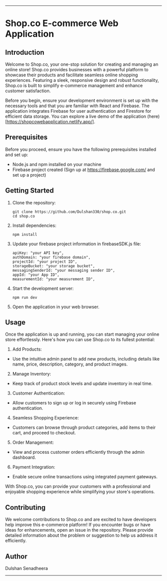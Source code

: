 ---

# Shop.co E-commerce Web Application

## Introduction

Welcome to Shop.co, your one-stop solution for creating and managing an online store! Shop.co provides businesses with a powerful platform to showcase their products and facilitate seamless online shopping experiences. Featuring a sleek, responsive design and robust functionality, Shop.co is built to simplify e-commerce management and enhance customer satisfaction.

Before you begin, ensure your development environment is set up with the necessary tools and that you are familiar with React and Firebase. The application integrates Firebase for user authentication and Firestore for efficient data storage. You can explore a live demo of the application (here)[https://shopcowebapplication.netlify.app/].

## Prerequisites

Before you proceed, ensure you have the following prerequisites installed and set up:

- Node.js and npm installed on your machine
- Firebase project created (Sign up at https://firebase.google.com/ and set up a project)

## Getting Started

1. Clone the repository:

   ```
   git clone https://github.com/Dulshan330/shop.co.git
   cd shop.co
   ```

2. Install dependencies:

   ```
   npm install
   ```

3. Update your firebase project information in firebaseSDK.js file:

   ```
   apiKey: "your API key",
   authDomain: "your firebase domain",
   projectId: "your project ID",
   storageBucket: "your storage bucket",
   messagingSenderId: "your messaging sender ID",
   appId: "your App ID",
   measurementId: "your measurement ID",
   ```

4. Start the development server:

   ```
   npm run dev
   ```

5. Open the application in your web browser.

## Usage

Once the application is up and running, you can start managing your online store effortlessly. Here's how you can use Shop.co to its fullest potential:

1. Add Products:
- Use the intuitive admin panel to add new products, including details like name, price, description, category, and product images.

2. Manage Inventory:
- Keep track of product stock levels and update inventory in real time.

3. Customer Authentication:
- Allow customers to sign up or log in securely using Firebase authentication.

4. Seamless Shopping Experience:
- Customers can browse through product categories, add items to their cart, and proceed to checkout.

5. Order Management:
- View and process customer orders efficiently through the admin dashboard.

6. Payment Integration:
- Enable secure online transactions using integrated payment gateways.


With Shop.co, you can provide your customers with a professional and enjoyable shopping experience while simplifying your store's operations.

## Contributing

We welcome contributions to Shop.co and are excited to have developers help improve this e-commerce platform! If you encounter bugs or have ideas for enhancements, open an issue in the repository. Please provide detailed information about the problem or suggestion to help us address it efficiently.

## Author

Dulshan Senadheera

---